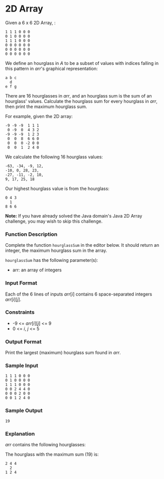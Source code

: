 # 2D Array

Given a 6 x 6 2D Array, :

```
1 1 1 0 0 0
0 1 0 0 0 0
1 1 1 0 0 0
0 0 0 0 0 0
0 0 0 0 0 0
0 0 0 0 0 0
```
We define an hourglass in _A_ to be a subset of values with indices falling in this pattern in _arr_'s graphical representation:

```
a b c
  d
e f g
```

There are 16 hourglasses in _arr_, and an hourglass sum is the sum of an hourglass' values. Calculate the hourglass sum for every hourglass in _arr_, then print the maximum hourglass sum.

For example, given the 2D array:

```
-9 -9 -9  1 1 1 
 0 -9  0  4 3 2
-9 -9 -9  1 2 3
 0  0  8  6 6 0
 0  0  0 -2 0 0
 0  0  1  2 4 0
```

We calculate the following 16 hourglass values:

```
-63, -34, -9, 12, 
-10, 0, 28, 23, 
-27, -11, -2, 10, 
9, 17, 25, 18
```

Our highest hourglass value is  from the hourglass:

```
0 4 3
  1
8 6 6
```

**Note:** If you have already solved the Java domain's Java 2D Array challenge, you may wish to skip this challenge.

### Function Description

Complete the function `hourglassSum` in the editor below. It should return an integer, the maximum hourglass sum in the array.

`hourglassSum` has the following parameter(s):

* arr: an array of integers

### Input Format

Each of the 6 lines of inputs _arr_[_i_] contains 6 space-separated integers _arr_[_i_][_j_].

### Constraints

* -9 <= _arr_[_i_][_j_] <= 9
* 0 <= _i_, _j_ <= 5

### Output Format

Print the largest (maximum) hourglass sum found in _arr_.

### Sample Input

```
1 1 1 0 0 0
0 1 0 0 0 0
1 1 1 0 0 0
0 0 2 4 4 0
0 0 0 2 0 0
0 0 1 2 4 0
```

### Sample Output

```
19
```

### Explanation

_arr_ contains the following hourglasses:



The hourglass with the maximum sum (19) is:

```
2 4 4
  2
1 2 4
```